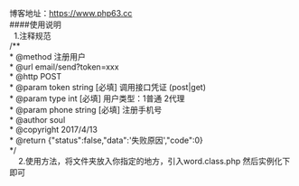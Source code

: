 博客地址：https://www.php63.cc <br>
####使用说明<br>
    1.注释规范<br>
    /**<br>
     * @method 注册用户<br>
     * @url    email/send?token=xxx<br>
     * @http  POST<br>
     * @param  token              string [必填] 调用接口凭证 (post|get)<br>
     * @param  type               int    [必填] 用户类型：1普通 2代理<br>
     * @param  phone              string [必填] 注册手机号<br>
     * @author soul<br>
     * @copyright 2017/4/13<br>
     * @return {"status":false,"data":'失败原因',"code":0}<br>
     */<br>
     2.使用方法，将文件夹放入你指定的地方，引入word.class.php 然后实例化下即可<br>
